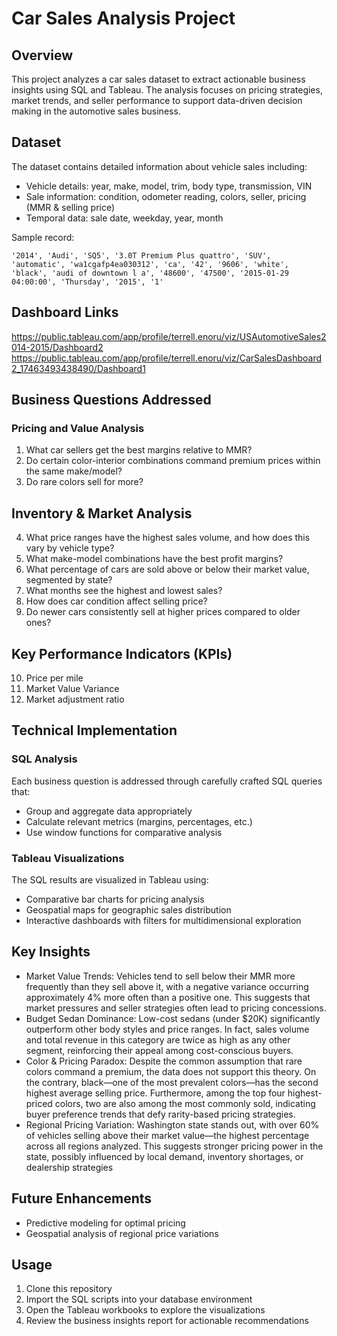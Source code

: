 # Car Sales Analysis Project

## Overview
This project analyzes a car sales dataset to extract actionable business insights using SQL and Tableau. The analysis focuses on pricing strategies, market trends, and seller performance to support data-driven decision making in the automotive sales business.

## Dataset
The dataset contains detailed information about vehicle sales including:

- Vehicle details: year, make, model, trim, body type, transmission, VIN
- Sale information: condition, odometer reading, colors, seller, pricing (MMR & selling price)
- Temporal data: sale date, weekday, year, month

Sample record:
```
'2014', 'Audi', 'SQ5', '3.0T Premium Plus quattro', 'SUV', 'automatic', 'wa1cgafp4ea030312', 'ca', '42', '9606', 'white', 'black', 'audi of downtown l a', '48600', '47500', '2015-01-29 04:00:00', 'Thursday', '2015', '1'
```
## Dashboard Links
https://public.tableau.com/app/profile/terrell.enoru/viz/USAutomotiveSales2014-2015/Dashboard2
https://public.tableau.com/app/profile/terrell.enoru/viz/CarSalesDashboard2_17463493438490/Dashboard1

## Business Questions Addressed

### Pricing and Value Analysis
1. What car sellers get the best margins relative to MMR?
2. Do certain color-interior combinations command premium prices within the same make/model?
3. Do rare colors sell for more?
## Inventory & Market Analysis
4. What price ranges have the highest sales volume, and how does this vary by vehicle type?
5. What make-model combinations have the best profit margins?
6. What percentage of cars are sold above or below their market value, segmented by state?
7. What months see the highest and lowest sales?
8. How does car condition affect selling price?
9. Do newer cars consistently sell at higher prices compared to older ones?
## Key Performance Indicators (KPIs)
10. Price per mile
11. Market Value Variance
12. Market adjustment ratio

## Technical Implementation

### SQL Analysis
Each business question is addressed through carefully crafted SQL queries that:
- Group and aggregate data appropriately
- Calculate relevant metrics (margins, percentages, etc.)
- Use window functions for comparative analysis

### Tableau Visualizations
The SQL results are visualized in Tableau using:
- Comparative bar charts for pricing analysis
- Geospatial maps for geographic sales distribution
- Interactive dashboards with filters for multidimensional exploration


## Key Insights
- Market Value Trends: Vehicles tend to sell below their MMR more frequently than they sell above it, with a negative variance occurring approximately 4% more often than a positive one. This suggests that market pressures and seller strategies often lead to pricing concessions.
- Budget Sedan Dominance: Low-cost sedans (under $20K) significantly outperform other body styles and price ranges. In fact, sales volume and total revenue in this category are twice as high as any other segment, reinforcing their appeal among cost-conscious buyers.
- Color & Pricing Paradox: Despite the common assumption that rare colors command a premium, the data does not support this theory. On the contrary, black—one of the most prevalent colors—has the second highest average selling price. Furthermore, among the top four highest-priced colors, two are also among the most commonly sold, indicating buyer preference trends that defy rarity-based pricing strategies.
- Regional Pricing Variation: Washington state stands out, with over 60% of vehicles selling above their market value—the highest percentage across all regions analyzed. This suggests stronger pricing power in the state, possibly influenced by local demand, inventory shortages, or dealership strategies

## Future Enhancements
- Predictive modeling for optimal pricing
- Geospatial analysis of regional price variations

## Usage
1. Clone this repository
2. Import the SQL scripts into your database environment
3. Open the Tableau workbooks to explore the visualizations
4. Review the business insights report for actionable recommendations



